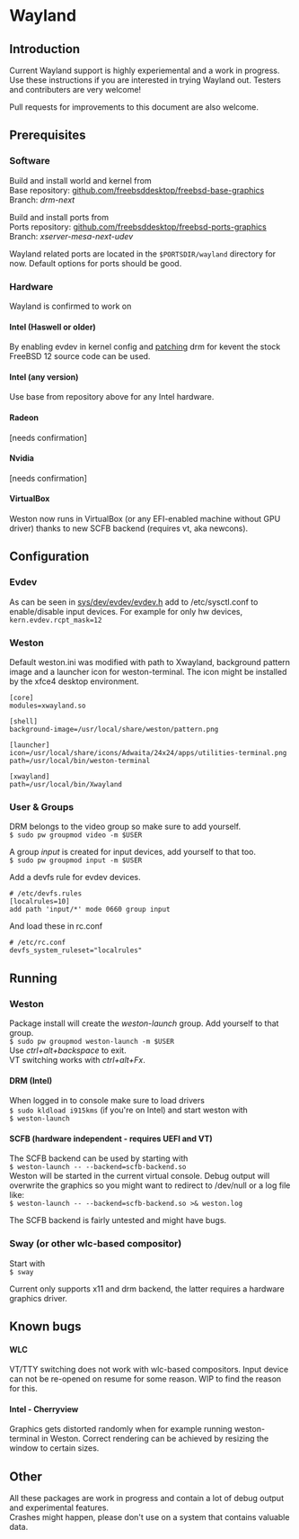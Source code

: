 # Wayland

## Introduction
Current Wayland support is highly experiemental and a work in progress. 
Use these instructions if you are interested in trying Wayland out. 
Testers and contributers are very welcome!

Pull requests for improvements to this document are also welcome.

## Prerequisites 

### Software
Build and install world and kernel from  
Base repository: [github.com/freebsddesktop/freebsd-base-graphics](https://github.com/freebsddesktop/freebsd-base-graphics "github")  
Branch: *drm-next*

Build and install ports from  
Ports repository: [github.com/freebsddesktop/freebsd-ports-graphics](https://github.com/freebsddesktop/freebsd-ports-graphics "github")  
Branch: *xserver-mesa-next-udev*

Wayland related ports are located in the `$PORTSDIR/wayland` directory for now. Default options for ports should be good.

### Hardware
Wayland is confirmed to work on  

#### Intel (Haswell or older) 
By enabling evdev in kernel config and [patching](https://reviews.freebsd.org/D7496 "link") drm for kevent the stock FreeBSD 12 source code can be used. 

#### Intel (any version)
Use base from repository above for any Intel hardware.

#### Radeon 
[needs confirmation]

#### Nvidia 
[needs confirmation]

#### VirtualBox
Weston now runs in VirtualBox (or any EFI-enabled machine without GPU driver) thanks to new SCFB backend (requires vt, aka newcons).


## Configuration

### Evdev
As can be seen in [sys/dev/evdev/evdev.h](https://github.com/FreeBSDDesktop/freebsd-base-graphics/blob/drm-next-4.7/sys/dev/evdev/evdev.h#L48-L58)
add to /etc/sysctl.conf to enable/disable input devices. For example for only hw devices,  
`kern.evdev.rcpt_mask=12`

### Weston
Default weston.ini was modified with path to Xwayland, background pattern image and a launcher icon for weston-terminal. 
The icon might be installed by the xfce4 desktop environment.
```
[core]
modules=xwayland.so

[shell]
background-image=/usr/local/share/weston/pattern.png

[launcher]
icon=/usr/local/share/icons/Adwaita/24x24/apps/utilities-terminal.png
path=/usr/local/bin/weston-terminal

[xwayland]
path=/usr/local/bin/Xwayland
```

### User & Groups
DRM belongs to the video group so make sure to add yourself.  
`$ sudo pw groupmod video -m $USER`

A group *input* is created for input devices, add yourself to that too.  
`$ sudo pw groupmod input -m $USER`  

Add a devfs rule for evdev devices.  
```
# /etc/devfs.rules
[localrules=10]
add path 'input/*' mode 0660 group input 
```
And load these in rc.conf  
```
# /etc/rc.conf
devfs_system_ruleset="localrules"
```
## Running

### Weston
Package install will create the *weston-launch* group. Add yourself to that group.  
`$ sudo pw groupmod weston-launch -m $USER`  
Use *ctrl+alt+backspace* to exit.  
VT switching works with *ctrl+alt+Fx*.  

#### DRM (Intel)
When logged in to console make sure to load drivers  
`$ sudo kldload i915kms`  (if you're on Intel)
and start weston with  
`$ weston-launch`

#### SCFB (hardware independent - requires UEFI and VT)
The SCFB backend can be used by starting with  
`$ weston-launch -- --backend=scfb-backend.so`  
Weston will be started in the current virtual console. 
Debug output will overwrite the graphics so you might want to redirect to /dev/null or a log file like:  
`$ weston-launch -- --backend=scfb-backend.so >& weston.log`  

The SCFB backend is fairly untested and might have bugs. 

### Sway (or other wlc-based compositor)
Start with  
`$ sway`

Current only supports x11 and drm backend, the latter requires a hardware graphics driver.

## Known bugs
#### WLC
VT/TTY switching does not work with wlc-based compositors. Input device can not be re-opened on resume for some reason. WIP to find the reason for this.

#### Intel - Cherryview
Graphics gets distorted randomly when for example running weston-terminal in Weston. Correct rendering can be achieved by resizing the window to certain sizes. 

## Other

All these packages are work in progress and contain a lot of debug output and experimental features.  
Crashes might happen, please don't use on a system that contains valuable data.  
